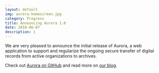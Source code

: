 ```yaml
---
layout: default
img: aurora-homescreen.jpg
category: Progress
title: Announcing Aurora 1.0
date: 2018-06-07
description: |
---
```


We are very pleased to announce the initial release of Aurora, a web application to support and regularize the ongoing secure transfer of digital records from active organizations to archives.

Check out [Aurora on GitHub](https://github.com/RockefellerArchiveCenter/aurora) and read more on [our blog](http://blog.rockarch.org/?p=1997).
